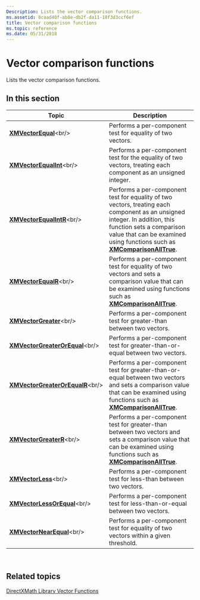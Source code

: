 ```yaml
---
Description: Lists the vector comparison functions.
ms.assetid: 8caad40f-ab8e-db2f-da11-18f3d3ccf6ef
title: Vector comparison functions
ms.topic: reference
ms.date: 05/31/2018
---
```


# Vector comparison functions

Lists the vector comparison functions.

## In this section



| Topic                                                                 | Description                                                                                                                                                                                                                                                               |
|-----------------------------------------------------------------------|---------------------------------------------------------------------------------------------------------------------------------------------------------------------------------------------------------------------------------------------------------------------------|
| [**XMVectorEqual**](https://msdn.microsoft.com/library/Ee421013(v=VS.85).aspx)<br/>                     | Performs a per-component test for equality of two vectors.<br/>                                                                                                                                                                                                     |
| [**XMVectorEqualInt**](https://msdn.microsoft.com/library/Ee421014(v=VS.85).aspx)<br/>               | Performs a per-component test for the equality of two vectors, treating each component as an unsigned integer.<br/>                                                                                                                                                 |
| [**XMVectorEqualIntR**](https://msdn.microsoft.com/library/Hh404784(v=VS.85).aspx)<br/>             | Performs a per-component test for equality of two vectors, treating each component as an unsigned integer. In addition, this function sets a comparison value that can be examined using functions such as [**XMComparisonAllTrue**](/windows/desktop/api/DirectXMath/nf-directxmath-xmcomparisonalltrue).<br/> |
| [**XMVectorEqualR**](https://msdn.microsoft.com/library/Hh404785(v=VS.85).aspx)<br/>                   | Performs a per-component test for equality of two vectors and sets a comparison value that can be examined using functions such as [**XMComparisonAllTrue**](/windows/desktop/api/DirectXMath/nf-directxmath-xmcomparisonalltrue).<br/>                                                                         |
| [**XMVectorGreater**](https://msdn.microsoft.com/library/Ee421155(v=VS.85).aspx)<br/>                 | Performs a per-component test for greater-than between two vectors.<br/>                                                                                                                                                                                            |
| [**XMVectorGreaterOrEqual**](https://msdn.microsoft.com/library/Ee421156(v=VS.85).aspx)<br/>   | Performs a per-component test for greater-than-or-equal between two vectors.<br/>                                                                                                                                                                                   |
| [**XMVectorGreaterOrEqualR**](https://msdn.microsoft.com/library/Hh404798(v=VS.85).aspx)<br/> | Performs a per-component test for greater-than-or-equal between two vectors and sets a comparison value that can be examined using functions such as [**XMComparisonAllTrue**](/windows/desktop/api/DirectXMath/nf-directxmath-xmcomparisonalltrue).<br/>                                                       |
| [**XMVectorGreaterR**](https://msdn.microsoft.com/library/Hh404799(v=VS.85).aspx)<br/>               | Performs a per-component test for greater-than between two vectors and sets a comparison value that can be examined using functions such as [**XMComparisonAllTrue**](/windows/desktop/api/DirectXMath/nf-directxmath-xmcomparisonalltrue).<br/>                                                                |
| [**XMVectorLess**](https://msdn.microsoft.com/library/Ee421173(v=VS.85).aspx)<br/>                       | Performs a per-component test for less-than between two vectors.<br/>                                                                                                                                                                                               |
| [**XMVectorLessOrEqual**](https://msdn.microsoft.com/library/Ee421174(v=VS.85).aspx)<br/>         | Performs a per-component test for less-than-or-equal between two vectors.<br/>                                                                                                                                                                                      |
| [**XMVectorNearEqual**](https://msdn.microsoft.com/library/Ee421187(v=VS.85).aspx)<br/>             | Performs a per-component test for equality of two vectors within a given threshold. <br/>                                                                                                                                                                           |



 

## Related topics

<dl> <dt>

[DirectXMath Library Vector Functions](ovw-xnamath-reference-functions-vector.md)
</dt> </dl>

 

 





